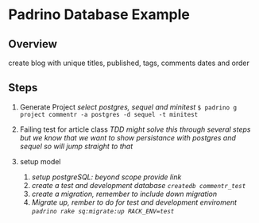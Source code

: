 Padrino Database Example
========================

## Overview
create blog with unique titles, published, tags, comments
dates and order

## Steps

1. Generate Project
	*select postgres, sequel and minitest*
	`$ padrino g project commentr -a postgres -d sequel -t minitest`

2. Failing test for article class
	*TDD might solve this through several steps but we know that we want to show persistance with postgres and sequel so will jump straight to that*

3. setup model
	1. *setup postgreSQL: beyond scope provide link*
	2. *create a test and development database `createdb commentr_test`*
	3. *create a migration, remember to include down migration*
	4. *Migrate up, rember to do for test and development enviroment `padrino rake sq:migrate:up RACK_ENV=test`*
